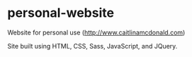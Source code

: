 personal-website
================

Website for personal use (http://www.caitlinamcdonald.com)

Site built using HTML, CSS, Sass, JavaScript, and JQuery.
